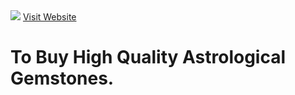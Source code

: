 <img src ="https://bafkreiejbuqtrwdwip77sfc2c62vxp7tgcb5p5b7hsxosnd72kpkxrzqni.ipfs.nftstorage.link/"> 
<a href="https://rainbowgems.store">Visit Website </a> <h1>To Buy High Quality Astrological Gemstones.</h1>
